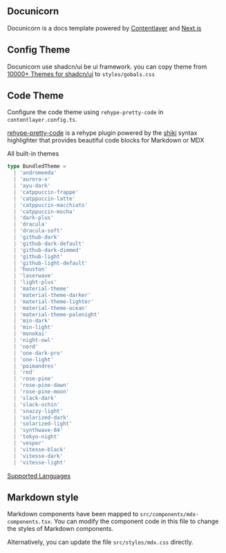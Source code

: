 ## Docunicorn

Docunicorn is a docs template powered by [Contentlayer](https://contentlayer.dev) and [Next.js](https://nextjs.org/)

## Config Theme

Docunicorn use shadcn/ui be ui framework. you can copy theme from [10000+
Themes for shadcn/ui](https://ui.jln.dev/) to `styles/gobals.css`

## Code Theme

Configure the code theme using `rehype-pretty-code` in `contentlayer.config.ts`.

[rehype-pretty-code](https://rehype-pretty.pages.dev) is a rehype plugin powered by the [shiki](https://shiki.style) syntax highlighter that provides beautiful code blocks for Markdown or MDX

All built-in themes

```ts
type BundledTheme =
  | 'andromeeda'
  | 'aurora-x'
  | 'ayu-dark'
  | 'catppuccin-frappe'
  | 'catppuccin-latte'
  | 'catppuccin-macchiato'
  | 'catppuccin-mocha'
  | 'dark-plus'
  | 'dracula'
  | 'dracula-soft'
  | 'github-dark'
  | 'github-dark-default'
  | 'github-dark-dimmed'
  | 'github-light'
  | 'github-light-default'
  | 'houston'
  | 'laserwave'
  | 'light-plus'
  | 'material-theme'
  | 'material-theme-darker'
  | 'material-theme-lighter'
  | 'material-theme-ocean'
  | 'material-theme-palenight'
  | 'min-dark'
  | 'min-light'
  | 'monokai'
  | 'night-owl'
  | 'nord'
  | 'one-dark-pro'
  | 'one-light'
  | 'poimandres'
  | 'red'
  | 'rose-pine'
  | 'rose-pine-dawn'
  | 'rose-pine-moon'
  | 'slack-dark'
  | 'slack-ochin'
  | 'snazzy-light'
  | 'solarized-dark'
  | 'solarized-light'
  | 'synthwave-84'
  | 'tokyo-night'
  | 'vesper'
  | 'vitesse-black'
  | 'vitesse-dark'
  | 'vitesse-light'
```

[Supported Languages](https://shiki.style/languages)

## Markdown style

Markdown components have been mapped to `src/components/mdx-components.tsx`. You can modify the component code in this file to change the styles of Markdown components.

Alternatively, you can update the file `src/styles/mdx.css` directly.
